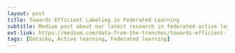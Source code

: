 ```yaml
---
layout: post
title: Towards Efficient Labeling in Federated Learning
subtitle: Medium post about our latest research in federated active learning
ext-link: https://medium.com/data-from-the-trenches/towards-efficient-labeling-in-federated-learning-6c71f5994060
tags: [Dataiku, Active learning, Federated learning]
---
```



